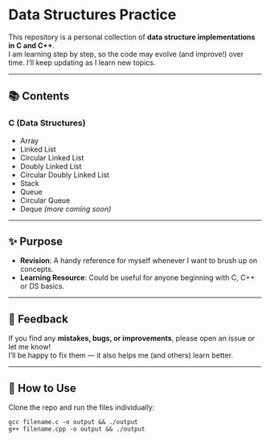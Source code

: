 # Data Structures Practice

This repository is a personal collection of **data structure implementations in C and C++**.  
I am learning step by step, so the code may evolve (and improve!) over time.
I’ll keep updating as I learn new topics. 

---

## 📚 Contents

### C (Data Structures)
- Array
- Linked List
- Circular Linked List
- Doubly Linked List
- Circular Doubly Linked List
- Stack
- Queue
- Circular Queue
- Deque
*(more coming soon)*

---

## ✨ Purpose
- **Revision**: A handy reference for myself whenever I want to brush up on concepts.  
- **Learning Resource**: Could be useful for anyone beginning with C, C++ or DS basics.  

--- 

## 🚨 Feedback
If you find any **mistakes, bugs, or improvements**, please open an issue or let me know!  
I’ll be happy to fix them — it also helps me (and others) learn better.  

---

## 🔗 How to Use
Clone the repo and run the files individually:
```
gcc filename.c -o output && ./output
g++ filename.cpp -o output && ./output
```
